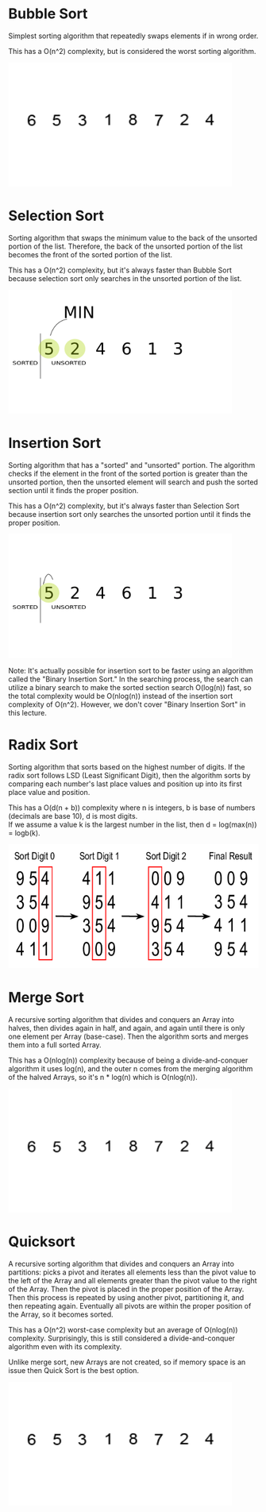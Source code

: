 # Bubble Sort
Simplest sorting algorithm that repeatedly swaps elements if in wrong order.  

This has a O(n^2) complexity, but is considered the worst sorting algorithm.  

<img src="images/bubblesort.gif" width="450" height="250" />

# Selection Sort
Sorting algorithm that swaps the minimum value to the back of the unsorted portion of the list. Therefore, the back of the unsorted portion of the list becomes the front of the sorted portion of the list.  

This has a O(n^2) complexity, but it's always faster than Bubble Sort because selection sort only searches in the unsorted portion of the list.  

<img src="images/selectionsort.gif" width="450" height="250" />

# Insertion Sort
Sorting algorithm that has a "sorted" and "unsorted" portion. The algorithm checks if the element in the front of the sorted portion is greater than the unsorted portion, then the unsorted element will search and push the sorted section until it finds the proper position.

This has a O(n^2) complexity, but it's always faster than Selection Sort because insertion sort only searches the unsorted portion until it finds the proper position.  

<img src="images/insertionsort.gif" width="450" height="250" />

Note: It's actually possible for insertion sort to be faster using an algorithm called the "Binary Insertion Sort." In the searching process, the search can utilize a binary search to make the sorted section search O(log(n)) fast, so the total complexity would be O(nlog(n)) instead of the insertion sort complexity of O(n^2). However, we don't cover "Binary Insertion Sort" in this lecture.  

# Radix Sort
Sorting algorithm that sorts based on the highest number of digits. If the radix sort follows LSD (Least Significant Digit), then the algorithm sorts by comparing each number's last place values and position up into its first place value and position.  

This has a O(d(n + b)) complexity where n is integers, b is base of numbers (decimals are base 10), d is most digits.  
If we assume a value k is the largest number in the list, then d = log(max(n)) = logb(k).  

<img src="images/radixsort.png" width="650" height="250" />

# Merge Sort
A recursive sorting algorithm that divides and conquers an Array into halves, then divides again in half, and again, and again until there is only one element per Array (base-case). Then the algorithm sorts and merges them into a full sorted Array.  

This has a O(nlog(n)) complexity because of being a divide-and-conquer algorithm it uses log(n), and the outer n comes from the merging algorithm of the halved Arrays, so it's n * log(n) which is O(nlog(n)).  

<img src="images/mergesort.gif" width="450" height="250" />

# Quicksort
A recursive sorting algorithm that divides and conquers an Array into partitions: picks a pivot and iterates all elements less than the pivot value to the left of the Array and all elements greater than the pivot value to the right of the Array. Then the pivot is placed in the proper position of the Array. Then this process is repeated by using another pivot, partitioning it, and then repeating again. Eventually all pivots are within the proper position of the Array, so it becomes sorted.  

This has a O(n^2) worst-case complexity but an average of O(nlog(n)) complexity. Surprisingly, this is still considered a divide-and-conquer algorithm even with its complexity.  

Unlike merge sort, new Arrays are not created, so if memory space is an issue then Quick Sort is the best option.  

<img src="images/quicksort.gif" width="450" height="250" />
